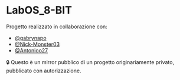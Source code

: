 # LabOS_8-BIT

Progetto realizzato in collaborazione con:

- [@gabrynapo](https://github.com/gabrynapo)
- [@Nick-Monster03](https://github.com/Nick-Monster03)
- [@Antonioo27](https://github.com/Antonioo27)

🔒 Questo è un mirror pubblico di un progetto originariamente privato, pubblicato con autorizzazione.
